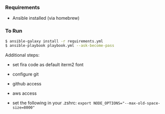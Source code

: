 ### Requirements
- Ansible installed (via homebrew)

### To Run

``` bash
$ ansible-galaxy install -r requirements.yml
$ ansible-playbook playbook.yml --ask-become-pass
```

Additional steps:
- set fira code as default iterm2 font
- configure git

- github access
- aws access

- set the following in your .zshrc:
`export NODE_OPTIONS="--max-old-space-size=8000"`
